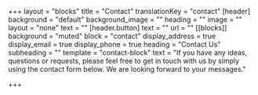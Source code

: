 +++
layout = "blocks"
title = "Contact"
translationKey = "contact"
[header]
background = "default"
background_image = ""
heading = ""
image = ""
layout = "none"
text = ""
[header.button]
text = ""
url = ""
[[blocks]]
background = "muted"
block = "contact"
display_address = true
display_email = true
display_phone = true
heading = "Contact Us"
subheading = ""
template = "contact-block"
text = "If you have any ideas, questions or requests, please feel free to get in touch with us by simply using the contact form below. We are looking forward to your messages."

+++
